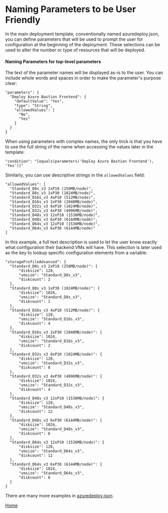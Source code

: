 # Naming Parameters to be User Friendly

In the main deployment template, conventionally named azuredeploy.json, you can define parameters that will be used to prompt the user for configuration at the beginning of the deployment.  These selections can be used to alter the number or type of resources that will be deployed.

#### Naming Parameters for top-level parameters

The text of the parameter names will be displayed as-is to the user.  You can include whole words and spaces in order to make the parameter's purpose clear:
```
"parameters": {
  "Deploy Azure Bastion Frontend": {
    "defaultValue": "Yes",
    "type": "String",
    "allowedValues": [
      "No",
      "Yes"
    ]
  }
}
```
When using parameters with complex names, the only trick is that you have to use the full string of the name when accessing the values later in the template:

```
"condition": "[equals(parameters('Deploy Azure Bastion Frontend'), 'Yes')]"
```

Similarly, you can use descriptive strings in the `allowedValues` field:

```
"allowedValues": [
  "Standard_D8s_v3 2xP10 (256MB/node)",
  "Standard_D8s_v3 1xP30 (1024MB/node)",
  "Standard_D16s_v3 4xP10 (512MB/node)",
  "Standard_D16s_v3 2xP30 (2048MB/node)",
  "Standard_D32s_v3 8xP10 (1024MB/node)",
  "Standard_D32s_v3 4xP30 (4096MB/node)",
  "Standard_D48s_v3 12xP10 (1536MB/node)",
  "Standard_D48s_v3 6xP30 (6144MB/node)",
  "Standard_D64s_v3 12xP10 (1536MB/node)",
  "Standard_D64s_v3 6xP30 (6144MB/node)"
]
```
In this example, a full text description is used to let the user know exactly what configuration their backend VMs will have.  This selection is later used as the key to lookup specific configuration elements from a variable:

```
"storageProfileAdvanced": {
  "Standard_D8s_v3 2xP10 (256MB/node)": {
      "disksize": 128,
      "vmsize": "Standard_D8s_v3",
      "diskcount": 2
  },
  "Standard_D8s_v3 1xP30 (1024MB/node)": {
      "disksize": 1024,
      "vmsize": "Standard_D8s_v3",
      "diskcount": 1
  },
  "Standard_D16s_v3 4xP10 (512MB/node)": {
      "disksize": 128,
      "vmsize": "Standard_D16s_v3",
      "diskcount": 4
  },
  "Standard_D16s_v3 2xP30 (2048MB/node)": {
      "disksize": 1024,
      "vmsize": "Standard_D16s_v3",
      "diskcount": 2
  },
  "Standard_D32s_v3 8xP10 (1024MB/node)": {
      "disksize": 128,
      "vmsize": "Standard_D32s_v3",
      "diskcount": 8
  },
  "Standard_D32s_v3 4xP30 (4096MB/node)": {
      "disksize": 1024,
      "vmsize": "Standard_D32s_v3",
      "diskcount": 4
  },
  "Standard_D48s_v3 12xP10 (1536MB/node)": {
      "disksize": 128,
      "vmsize": "Standard_D48s_v3",
      "diskcount": 12
  },
  "Standard_D48s_v3 6xP30 (6144MB/node)": {
      "disksize": 1024,
      "vmsize": "Standard_D48s_v3",
      "diskcount": 6
  },
  "Standard_D64s_v3 12xP10 (1536MB/node)": {
      "disksize": 128,
      "vmsize": "Standard_D64s_v3",
      "diskcount": 12
  },
  "Standard_D64s_v3 6xP30 (6144MB/node)": {
      "disksize": 1024,
      "vmsize": "Standard_D64s_v3",
      "diskcount": 6
  }
}
```

There are many more examples in [azuredeploy.json](../azuredeploy.json#L4-L136).


[Home](../README.md)